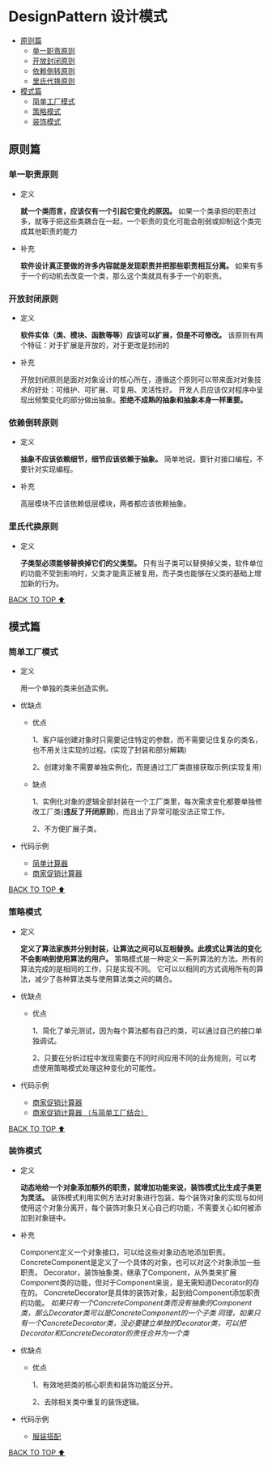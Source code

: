# DesignPattern 设计模式

 - [原则篇](#原则篇)
   - [单一职责原则](#单一职责原则)
   - [开放封闭原则](#开放封闭原则)
   - [依赖倒转原则](#依赖倒转原则)
   - [里氏代换原则](#里氏代换原则)
 - [模式篇](#模式篇)
   - [简单工厂模式](#简单工厂模式)
   - [策略模式](#策略模式)
   - [装饰模式](#装饰模式)

## 原则篇

### 单一职责原则

 - 定义
 
    **就一个类而言，应该仅有一个引起它变化的原因。**
    如果一个类承担的职责过多，就等于把这些类耦合在一起，一个职责的变化可能会削弱或抑制这个类完成其他职责的能力
    
 - 补充
 
   **软件设计真正要做的许多内容就是发现职责并把那些职责相互分离。**
   如果有多于一个的动机去改变一个类，那么这个类就具有多于一个的职责。
   
### 开放封闭原则

 - 定义
 
   **软件实体（类、模块、函数等等）应该可以扩展，但是不可修改。**
   该原则有两个特征：对于扩展是开放的，对于更改是封闭的
   
 - 补充
 
   开放封闭原则是面对对象设计的核心所在，遵循这个原则可以带来面对对象技术的好处：可维护、可扩展、可复用、灵活性好。
   开发人员应该仅对程序中呈现出频繁变化的部分做出抽象。**拒绝不成熟的抽象和抽象本身一样重要。**
   
 ### 依赖倒转原则
 
  - 定义
  
    **抽象不应该依赖细节，细节应该依赖于抽象。** 简单地说，要针对接口编程，不要针对实现编程。
    
  - 补充
  
    高层模块不应该依赖低层模块，两者都应该依赖抽象。
    
 ### 里氏代换原则
 
  - 定义
  
    **子类型必须能够替换掉它们的父类型。**
    只有当子类可以替换掉父类，软件单位的功能不受到影响时，父类才能真正被复用，而子类也能够在父类的基础上增加新的行为。
 
 [BACK TO TOP ⬆︎](#DesignPattern-设计模式)
 
 ## 模式篇
 
 ### 简单工厂模式
 
  - 定义
  
    用一个单独的类来创造实例。
    
  - 优缺点
  
    - 优点
    
      1、客户端创建对象时只需要记住特定的参数，而不需要记住复杂的类名，也不用关注实现的过程。(实现了封装和部分解耦)
    
      2、创建对象不需要单独实例化，而是通过工厂类直接获取示例(实现复用)

    - 缺点
    
      1、实例化对象的逻辑全部封装在一个工厂类里，每次需求变化都要单独修改工厂类(**违反了开闭原则**)，而且出了异常可能没法正常工作。
      
      2、不方便扩展子类。
    
  - 代码示例
  
    - [简单计算器](https://github.com/HanlynnKe/DesignPattern-cpp/blob/master/SimpleFactory.h)
    - [商家促销计算器](https://github.com/HanlynnKe/DesignPattern-cpp/blob/master/SimpleFactory_II.h)
    
 [BACK TO TOP ⬆︎](#DesignPattern-设计模式)

### 策略模式

 - 定义
 
   **定义了算法家族并分别封装，让算法之间可以互相替换。此模式让算法的变化不会影响到使用算法的用户。**
   策略模式是一种定义一系列算法的方法。所有的算法完成的是相同的工作，只是实现不同。
   它可以以相同的方式调用所有的算法，减少了各种算法类与使用算法类之间的耦合。
   
 - 优缺点
 
   - 优点 
   
     1、简化了单元测试，因为每个算法都有自己的类，可以通过自己的接口单独调试。
     
     2、只要在分析过程中发现需要在不同时间应用不同的业务规则，可以考虑使用策略模式处理这种变化的可能性。
     
 - 代码示例
     
    - [商家促销计算器](https://github.com/HanlynnKe/DesignPattern-cpp/blob/master/Strategy.h)
    - [商家促销计算器 （与简单工厂结合）](https://github.com/HanlynnKe/DesignPattern-cpp/blob/master/Strategy_II.h)
    
 [BACK TO TOP ⬆︎](#DesignPattern-设计模式)

### 装饰模式

 - 定义
 
   **动态地给一个对象添加额外的职责，就增加功能来说，装饰模式比生成子类更为灵活。**
   装饰模式利用实例方法对对象进行包装，每个装饰对象的实现与如何使用这个对象分离开，每个装饰对象只关心自己的功能，不需要关心如何被添加到对象链中。
   
 - 补充
 
   Component定义一个对象接口，可以给这些对象动态地添加职责。ConcreteComponent是定义了一个具体的对象，也可以对这个对象添加一些职责。
   Decorator，装饰抽象类，继承了Component，从外类来扩展Component类的功能，但对于Component来说，是无需知道Decorator的存在的。
   ConcreteDecorator是具体的装饰对象，起到给Component添加职责的功能。
   *如果只有一个ConcreteComponent类而没有抽象的Component类，那么Decorator类可以是ConcreteComponent的一个子类*
   *同理，如果只有一个ConcreteDecorator类，没必要建立单独的Decorator类，可以把Decorator和ConcreteDecorator的责任合并为一个类*
   
 - 优缺点
 
   - 优点 
   
     1、有效地把类的核心职责和装饰功能区分开。
     
     2、去除相关类中重复的装饰逻辑。
     
 - 代码示例
     
    - [服装搭配](https://github.com/HanlynnKe/DesignPattern-cpp/blob/master/Decorator.h)
    
 [BACK TO TOP ⬆︎](#DesignPattern-设计模式)
